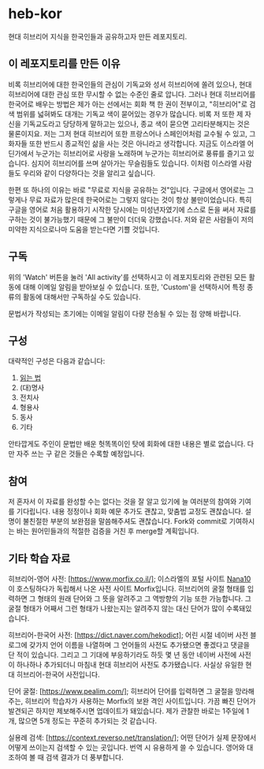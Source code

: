 # heb-kor
현대 히브리어 지식을 한국인들과 공유하고자 만든 레포지토리.
## 이 레포지토리를 만든 이유
비록 히브리어에 대한 한국인들의 관심이 기독교와 성서 히브리어에 쏠려 있으나,
현대 히브리어에 대한 관심 또한 무시할 수 없는 수준인 줄로 압니다.
그러나 현대 히브리어를 한국어로 배우는 방법은 제가 아는 선에서는 회화 책 한 권이 전부이고,
"히브리어"로 검색 범위를 넓혀봐도 대개는 기독교 색이 묻어있는 경우가 많습니다.
비록 저 또한 제 자신을 기독교도라고 당당하게 말하고는 있으나,
종교 색이 묻으면 고리타분해지는 것은 물론이지요.
저는 그저 현대 히브리어 또한 프랑스어나 스페인어처럼 교수될 수 있고,
그 화자들 또한 반드시 종교적인 삶을 사는 것은 아니라고 생각합니다.
지금도 이스라엘 어딘가에서 누군가는 히브리어로 사랑을 노래하며
누군가는 히브리어로 풍류를 즐기고 있습니다.
심지어 히브리어를 쓰며 살아가는 무슬림들도 있습니다.
이처럼 이스라엘 사람들도 우리와 같이 다양하다는 것을 알리고 싶습니다.

한편 또 하나의 이유는 바로 "무료로 지식을 공유하는 것"입니다.
구글에서 영어로는 그렇게나 무료 자료가 많은데 한국어로는 그렇지 않다는 것이 항상 불만이었습니다.
특히 구글을 영어로 처음 활용하기 시작한 당시에는 미성년자였기에
스스로 돈을 써서 자료를 구하는 것이 불가능했기 때문에
그 불만이 더더욱 강했습니다.
저와 같은 사람들이 저의 미약한 지식으로나마 도움을 받는다면 기쁠 것입니다.
## 구독
위의 'Watch' 버튼을 눌러 'All activity'를 선택하시고 이 레포지토리와 관련된
모든 활동에 대해 이메일 알림을 받아보실 수 있습니다. 또한, 'Custom'을
선택하시어 특정 종류의 활동에 대해서만 구독하실 수도 있습니다.

문법서가 작성되는 초기에는 이메일 알림이 다량 전송될 수
있는 점 양해 바랍니다.
## 구성
대략적인 구성은 다음과 같습니다:
1. [읽는 법](c001-alphabet/)
2. (대)명사
3. 전치사
4. 형용사
5. 동사
6. 기타

안타깝게도 주인이 문법만 배운 헛똑똑이인 탓에 회화에 대한 내용은 별로 없습니다.
다만 자주 쓰는 구 같은 것들은 수록할 예정입니다.
## 참여
저 혼자서 이 자료를 완성할 수는 없다는 것을 잘 알고 있기에 늘 여러분의 참여와 기여를 기다립니다.
내용 정정이나 회화 예문 추가도 괜찮고, 맞춤법 교정도 괜찮습니다.
설명이 불친절한 부분의 보완점을 말씀해주셔도 괜찮습니다.
Fork와 commit로 기여하시는 바는 원어민들과의 적절한 검증을 거친 후 merge할 계획입니다.
## 기타 학습 자료
히브리어-영어 사전: [https://www.morfix.co.il/];
이스라엘의 포털 사이트 [Nana10](https://13tv.co.il/)이 호스팅하다가 독립해서 나온 사전 사이트 Morfix입니다.
히브리어의 굴절 형태를 입력하면 그 형태의 원래 단어와 그 뜻을 알려주고 그 역방향의 기능 또한 가능합니다.
그 굴절 형태가 어째서 그런 형태가 나왔는지는 알려주지 않는 대신 단어가 많이 수록돼있습니다.

히브리어-한국어 사전: [https://dict.naver.com/hekodict];
어린 시절 네이버 사전 블로그에 갖가지 언어 이름을 나열하며 그 언어들의 사전도 추가됐으면 좋겠다고 댓글을 단 적이 있습니다.
그리고 그 기대에 부응하기라도 하듯 몇 년 동안 네이버 사전에 사전이 하나하나 추가되더니 마침내 현대 히브리어 사전도 추가됐습니다.
사실상 유일한 현대 히브리어-한국어 사전입니다.

단어 굴절: [https://www.pealim.com/];
히브리어 단어를 입력하면 그 굴절을 망라해주는,
히브리어 학습자가 사용하는 Morfix의 보완 격인 사이트입니다.
가끔 빠진 단어가 발견되곤 하지만 제보해주시면 업데이트가 돼있습니다.
제가 관찰한 바로는 1주일에 1개, 많으면 5개 정도는 꾸준히 추가되는 것 같습니다.

실용례 검색: [https://context.reverso.net/translation/];
어떤 단어가 실제 문장에서 어떻게 쓰이는지 검색할 수 있는 곳입니다.
번역 시 유용하게 쓸 수 있습니다. 영어와 대조하여 볼 때 검색 결과가 더 풍부합니다.
